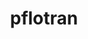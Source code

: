 ---
title: "pflotran"
layout: cache
categories: [package, develop]
meta: {"compilers": ["gcc@11.4.0", "intel-oneapi-compilers@2025.1.0", "intel-oneapi-compilers@2025.2.1"], "num_specs": 83, "num_specs_by_stack": {"e4s": 13, "e4s-oneapi": 70, "root": 83}, "oss": ["ubuntu22.04", "ubuntu24.04"], "platforms": ["linux"], "stacks": ["e4s", "e4s-oneapi", "root"], "targets": ["x86_64_v3"], "versions": ["5.0.0"]}
spec_details: [{"compiler": "gcc@11.4.0", "hash": "2ci4wxmqbydloiipejixdwazb5xerq6v", "os": "ubuntu22.04", "platform": "linux", "size": "-", "stacks": ["e4s", "root"], "target": "x86_64_v3", "variants": ["build_system=autotools", "commit=f0fe931c72c03580e489724afeb8c5451406b942", "~rxn"], "versions": ["5.0.0"]}, {"compiler": "intel-oneapi-compilers@2025.1.0", "hash": "2k5io7buwdbxagh5nzcg4eepw32igcyy", "os": "ubuntu22.04", "platform": "linux", "size": "-", "stacks": ["e4s-oneapi", "root"], "target": "x86_64_v3", "variants": ["build_system=autotools", "~rxn"], "versions": ["5.0.0"]}, {"compiler": "intel-oneapi-compilers@2025.1.0", "hash": "2p2oup3fxidkcboctmv3abvvs5ycx223", "os": "ubuntu22.04", "platform": "linux", "size": "-", "stacks": ["e4s-oneapi", "root"], "target": "x86_64_v3", "variants": ["build_system=autotools", "~rxn"], "versions": ["5.0.0"]}, {"compiler": "intel-oneapi-compilers@2025.1.0", "hash": "2qopid4juij3pawa6ug4svjtvy73emdc", "os": "ubuntu22.04", "platform": "linux", "size": "-", "stacks": ["e4s-oneapi", "root"], "target": "x86_64_v3", "variants": ["build_system=autotools", "commit=f0fe931c72c03580e489724afeb8c5451406b942", "~rxn"], "versions": ["5.0.0"]}, {"compiler": "gcc@11.4.0", "hash": "3hxoyjuhaw3dbzmaykj3mmmiwdcg7646", "os": "ubuntu22.04", "platform": "linux", "size": "-", "stacks": ["e4s", "root"], "target": "x86_64_v3", "variants": ["build_system=autotools", "commit=f0fe931c72c03580e489724afeb8c5451406b942", "~rxn"], "versions": ["5.0.0"]}, {"compiler": "intel-oneapi-compilers@2025.1.0", "hash": "42it3x545ptdvogi6slcpgyy2qgjt2z7", "os": "ubuntu22.04", "platform": "linux", "size": "-", "stacks": ["e4s-oneapi", "root"], "target": "x86_64_v3", "variants": ["build_system=autotools", "~rxn"], "versions": ["5.0.0"]}, {"compiler": "intel-oneapi-compilers@2025.2.1", "hash": "4as3heay3lqamlf3d33zzdm2aoizvqp3", "os": "ubuntu24.04", "platform": "linux", "size": "-", "stacks": ["e4s-oneapi", "root"], "target": "x86_64_v3", "variants": ["build_system=autotools", "commit=f0fe931c72c03580e489724afeb8c5451406b942", "~rxn"], "versions": ["5.0.0"]}, {"compiler": "intel-oneapi-compilers@2025.1.0", "hash": "4g7y23hrtyg3ctilq3ompwe3qeuy4ogz", "os": "ubuntu22.04", "platform": "linux", "size": "-", "stacks": ["e4s-oneapi", "root"], "target": "x86_64_v3", "variants": ["build_system=autotools", "commit=f0fe931c72c03580e489724afeb8c5451406b942", "~rxn"], "versions": ["5.0.0"]}, {"compiler": "intel-oneapi-compilers@2025.1.0", "hash": "4hndyn7uyqxfbauzf3hywvco5xv7nnws", "os": "ubuntu22.04", "platform": "linux", "size": "-", "stacks": ["e4s-oneapi", "root"], "target": "x86_64_v3", "variants": ["build_system=autotools", "~rxn"], "versions": ["5.0.0"]}, {"compiler": "intel-oneapi-compilers@2025.1.0", "hash": "4tunesf2g6bsbxnxrrpwczwnpordkwkx", "os": "ubuntu22.04", "platform": "linux", "size": "-", "stacks": ["e4s-oneapi", "root"], "target": "x86_64_v3", "variants": ["build_system=autotools", "commit=f0fe931c72c03580e489724afeb8c5451406b942", "~rxn"], "versions": ["5.0.0"]}, {"compiler": "intel-oneapi-compilers@2025.1.0", "hash": "5tmy7nrjiklqvoydlknim2ddlg2vt3rj", "os": "ubuntu22.04", "platform": "linux", "size": "-", "stacks": ["e4s-oneapi", "root"], "target": "x86_64_v3", "variants": ["build_system=autotools", "commit=f0fe931c72c03580e489724afeb8c5451406b942", "~rxn"], "versions": ["5.0.0"]}, {"compiler": "intel-oneapi-compilers@2025.1.0", "hash": "74y6zv3mdm6xcjh5quyxe6ikfj4igwpv", "os": "ubuntu22.04", "platform": "linux", "size": "-", "stacks": ["e4s-oneapi", "root"], "target": "x86_64_v3", "variants": ["build_system=autotools", "commit=f0fe931c72c03580e489724afeb8c5451406b942", "~rxn"], "versions": ["5.0.0"]}, {"compiler": "gcc@11.4.0", "hash": "75kfbe5rhxcmqdcmso6u5kuw2fhieyzl", "os": "ubuntu22.04", "platform": "linux", "size": "-", "stacks": ["e4s", "root"], "target": "x86_64_v3", "variants": ["build_system=autotools", "commit=f0fe931c72c03580e489724afeb8c5451406b942", "~rxn"], "versions": ["5.0.0"]}, {"compiler": "intel-oneapi-compilers@2025.1.0", "hash": "76bll3f37j2y7duknf5c2mfehc7x46cu", "os": "ubuntu22.04", "platform": "linux", "size": "-", "stacks": ["e4s-oneapi", "root"], "target": "x86_64_v3", "variants": ["build_system=autotools", "commit=f0fe931c72c03580e489724afeb8c5451406b942", "~rxn"], "versions": ["5.0.0"]}, {"compiler": "intel-oneapi-compilers@2025.1.0", "hash": "7bxasxucauouceroaw4tk5ss6rpe6txm", "os": "ubuntu22.04", "platform": "linux", "size": "-", "stacks": ["e4s-oneapi", "root"], "target": "x86_64_v3", "variants": ["build_system=autotools", "commit=f0fe931c72c03580e489724afeb8c5451406b942", "~rxn"], "versions": ["5.0.0"]}, {"compiler": "gcc@11.4.0", "hash": "7dg6eppyihrqr5metpoqjrcetkdfsvvf", "os": "ubuntu22.04", "platform": "linux", "size": "-", "stacks": ["e4s", "root"], "target": "x86_64_v3", "variants": ["build_system=autotools", "commit=f0fe931c72c03580e489724afeb8c5451406b942", "~rxn"], "versions": ["5.0.0"]}, {"compiler": "intel-oneapi-compilers@2025.1.0", "hash": "a2sh22ujh5cglawmmvn2fgprhdv4ttjy", "os": "ubuntu22.04", "platform": "linux", "size": "-", "stacks": ["e4s-oneapi", "root"], "target": "x86_64_v3", "variants": ["build_system=autotools", "~rxn"], "versions": ["5.0.0"]}, {"compiler": "intel-oneapi-compilers@2025.1.0", "hash": "agy2dqcdwsbutaaqhtkcjqvglrlxu6rx", "os": "ubuntu22.04", "platform": "linux", "size": "-", "stacks": ["e4s-oneapi", "root"], "target": "x86_64_v3", "variants": ["build_system=autotools", "commit=f0fe931c72c03580e489724afeb8c5451406b942", "~rxn"], "versions": ["5.0.0"]}, {"compiler": "intel-oneapi-compilers@2025.1.0", "hash": "b4hqid2lzvjfsn6zqlqkyar7z5zbb7ls", "os": "ubuntu22.04", "platform": "linux", "size": "-", "stacks": ["e4s-oneapi", "root"], "target": "x86_64_v3", "variants": ["build_system=autotools", "commit=f0fe931c72c03580e489724afeb8c5451406b942", "~rxn"], "versions": ["5.0.0"]}, {"compiler": "intel-oneapi-compilers@2025.1.0", "hash": "b6s2wg5k4t3srvlhel26n6g5jbs46civ", "os": "ubuntu22.04", "platform": "linux", "size": "-", "stacks": ["e4s-oneapi", "root"], "target": "x86_64_v3", "variants": ["build_system=autotools", "~rxn"], "versions": ["5.0.0"]}, {"compiler": "intel-oneapi-compilers@2025.1.0", "hash": "bfncr6lfic2b4pwhlxulhhr525rkypd2", "os": "ubuntu22.04", "platform": "linux", "size": "-", "stacks": ["e4s-oneapi", "root"], "target": "x86_64_v3", "variants": ["build_system=autotools", "commit=f0fe931c72c03580e489724afeb8c5451406b942", "~rxn"], "versions": ["5.0.0"]}, {"compiler": "intel-oneapi-compilers@2025.1.0", "hash": "dh66tkkxanx54znrwh3vp3ls37ru3ozh", "os": "ubuntu22.04", "platform": "linux", "size": "-", "stacks": ["e4s-oneapi", "root"], "target": "x86_64_v3", "variants": ["build_system=autotools", "~rxn"], "versions": ["5.0.0"]}, {"compiler": "intel-oneapi-compilers@2025.1.0", "hash": "dz6dg5pihbb25uybe2zh5kymnj2fcswc", "os": "ubuntu22.04", "platform": "linux", "size": "-", "stacks": ["e4s-oneapi", "root"], "target": "x86_64_v3", "variants": ["build_system=autotools", "commit=f0fe931c72c03580e489724afeb8c5451406b942", "~rxn"], "versions": ["5.0.0"]}, {"compiler": "intel-oneapi-compilers@2025.1.0", "hash": "e426ayov6fr4t6tt2lpeeajakwndvsa6", "os": "ubuntu22.04", "platform": "linux", "size": "-", "stacks": ["e4s-oneapi", "root"], "target": "x86_64_v3", "variants": ["build_system=autotools", "commit=f0fe931c72c03580e489724afeb8c5451406b942", "~rxn"], "versions": ["5.0.0"]}, {"compiler": "gcc@11.4.0", "hash": "e6mxtq2p3oi3l5b3buct43keewoqiaeq", "os": "ubuntu22.04", "platform": "linux", "size": "-", "stacks": ["e4s", "root"], "target": "x86_64_v3", "variants": ["build_system=autotools", "commit=f0fe931c72c03580e489724afeb8c5451406b942", "~rxn"], "versions": ["5.0.0"]}, {"compiler": "intel-oneapi-compilers@2025.1.0", "hash": "ebukzws3sef2u2bq6sz6s53ogful5i5f", "os": "ubuntu22.04", "platform": "linux", "size": "-", "stacks": ["e4s-oneapi", "root"], "target": "x86_64_v3", "variants": ["build_system=autotools", "commit=f0fe931c72c03580e489724afeb8c5451406b942", "~rxn"], "versions": ["5.0.0"]}, {"compiler": "intel-oneapi-compilers@2025.1.0", "hash": "ecidx7yls2url5wuphilxhynzg4keojx", "os": "ubuntu22.04", "platform": "linux", "size": "-", "stacks": ["e4s-oneapi", "root"], "target": "x86_64_v3", "variants": ["build_system=autotools", "~rxn"], "versions": ["5.0.0"]}, {"compiler": "intel-oneapi-compilers@2025.1.0", "hash": "edozllrwrt6jufn7akvmnsgl6464yhh4", "os": "ubuntu22.04", "platform": "linux", "size": "-", "stacks": ["e4s-oneapi", "root"], "target": "x86_64_v3", "variants": ["build_system=autotools", "commit=f0fe931c72c03580e489724afeb8c5451406b942", "~rxn"], "versions": ["5.0.0"]}, {"compiler": "intel-oneapi-compilers@2025.1.0", "hash": "ft7xpdj7jcviyc7bmh3drj4k4fhwrjjq", "os": "ubuntu22.04", "platform": "linux", "size": "-", "stacks": ["e4s-oneapi", "root"], "target": "x86_64_v3", "variants": ["build_system=autotools", "commit=f0fe931c72c03580e489724afeb8c5451406b942", "~rxn"], "versions": ["5.0.0"]}, {"compiler": "intel-oneapi-compilers@2025.1.0", "hash": "fvz7ulorqhs5lpiwfhclawiuf5xvt2o5", "os": "ubuntu22.04", "platform": "linux", "size": "-", "stacks": ["e4s-oneapi", "root"], "target": "x86_64_v3", "variants": ["build_system=autotools", "commit=f0fe931c72c03580e489724afeb8c5451406b942", "~rxn"], "versions": ["5.0.0"]}, {"compiler": "intel-oneapi-compilers@2025.1.0", "hash": "gfn7k5bqehsgbmcqwxlc6lyk75yo44av", "os": "ubuntu22.04", "platform": "linux", "size": "-", "stacks": ["e4s-oneapi", "root"], "target": "x86_64_v3", "variants": ["build_system=autotools", "~rxn"], "versions": ["5.0.0"]}, {"compiler": "gcc@11.4.0", "hash": "ggq6amctznha3wx2kxzbburf2oquibal", "os": "ubuntu22.04", "platform": "linux", "size": "-", "stacks": ["e4s", "root"], "target": "x86_64_v3", "variants": ["build_system=autotools", "commit=f0fe931c72c03580e489724afeb8c5451406b942", "~rxn"], "versions": ["5.0.0"]}, {"compiler": "intel-oneapi-compilers@2025.1.0", "hash": "gwg3lyoan2ckdupzdgxtru35rxko76vq", "os": "ubuntu22.04", "platform": "linux", "size": "-", "stacks": ["e4s-oneapi", "root"], "target": "x86_64_v3", "variants": ["build_system=autotools", "commit=f0fe931c72c03580e489724afeb8c5451406b942", "~rxn"], "versions": ["5.0.0"]}, {"compiler": "gcc@11.4.0", "hash": "hhive3z7arfepf3pgfuh245gc5ia4cdq", "os": "ubuntu22.04", "platform": "linux", "size": "-", "stacks": ["e4s", "root"], "target": "x86_64_v3", "variants": ["build_system=autotools", "commit=f0fe931c72c03580e489724afeb8c5451406b942", "~rxn"], "versions": ["5.0.0"]}, {"compiler": "intel-oneapi-compilers@2025.1.0", "hash": "iag5yqsa3cmqv5j2sv3y5kpvzag72axn", "os": "ubuntu22.04", "platform": "linux", "size": "-", "stacks": ["e4s-oneapi", "root"], "target": "x86_64_v3", "variants": ["build_system=autotools", "commit=f0fe931c72c03580e489724afeb8c5451406b942", "~rxn"], "versions": ["5.0.0"]}, {"compiler": "intel-oneapi-compilers@2025.1.0", "hash": "icrb5ujfan5gd5orrkrfpkdxt5ql7miu", "os": "ubuntu22.04", "platform": "linux", "size": "-", "stacks": ["e4s-oneapi", "root"], "target": "x86_64_v3", "variants": ["build_system=autotools", "~rxn"], "versions": ["5.0.0"]}, {"compiler": "intel-oneapi-compilers@2025.1.0", "hash": "ikj7krfhlky7gbf2ilhrtugs7jw2cwlu", "os": "ubuntu22.04", "platform": "linux", "size": "-", "stacks": ["e4s-oneapi", "root"], "target": "x86_64_v3", "variants": ["build_system=autotools", "~rxn"], "versions": ["5.0.0"]}, {"compiler": "intel-oneapi-compilers@2025.1.0", "hash": "iqejycxwt4p7k6ctxttxks2nomfxxk4c", "os": "ubuntu22.04", "platform": "linux", "size": "-", "stacks": ["e4s-oneapi", "root"], "target": "x86_64_v3", "variants": ["build_system=autotools", "commit=f0fe931c72c03580e489724afeb8c5451406b942", "~rxn"], "versions": ["5.0.0"]}, {"compiler": "intel-oneapi-compilers@2025.1.0", "hash": "jf6eq3wwlftrdjuc4dswzfadc7yxbpfe", "os": "ubuntu22.04", "platform": "linux", "size": "-", "stacks": ["e4s-oneapi", "root"], "target": "x86_64_v3", "variants": ["build_system=autotools", "commit=f0fe931c72c03580e489724afeb8c5451406b942", "~rxn"], "versions": ["5.0.0"]}, {"compiler": "intel-oneapi-compilers@2025.1.0", "hash": "jhgd5aobymi3gcpxlie33ulugarlaz6f", "os": "ubuntu22.04", "platform": "linux", "size": "-", "stacks": ["e4s-oneapi", "root"], "target": "x86_64_v3", "variants": ["build_system=autotools", "commit=f0fe931c72c03580e489724afeb8c5451406b942", "~rxn"], "versions": ["5.0.0"]}, {"compiler": "intel-oneapi-compilers@2025.1.0", "hash": "jjsrhbdh3g7my4ysc5lcad36nx66n7d6", "os": "ubuntu22.04", "platform": "linux", "size": "-", "stacks": ["e4s-oneapi", "root"], "target": "x86_64_v3", "variants": ["build_system=autotools", "commit=f0fe931c72c03580e489724afeb8c5451406b942", "~rxn"], "versions": ["5.0.0"]}, {"compiler": "intel-oneapi-compilers@2025.1.0", "hash": "jw7qenfn3nrsmox4ag2yuehtkmrbjzli", "os": "ubuntu22.04", "platform": "linux", "size": "-", "stacks": ["e4s-oneapi", "root"], "target": "x86_64_v3", "variants": ["build_system=autotools", "commit=f0fe931c72c03580e489724afeb8c5451406b942", "~rxn"], "versions": ["5.0.0"]}, {"compiler": "intel-oneapi-compilers@2025.1.0", "hash": "klqzgp3bzxmjspdym7qhacu3jechhlq2", "os": "ubuntu22.04", "platform": "linux", "size": "-", "stacks": ["e4s-oneapi", "root"], "target": "x86_64_v3", "variants": ["build_system=autotools", "~rxn"], "versions": ["5.0.0"]}, {"compiler": "intel-oneapi-compilers@2025.1.0", "hash": "kqpu6v3phzq4mgk6nyzygzrgph6qqr2r", "os": "ubuntu22.04", "platform": "linux", "size": "-", "stacks": ["e4s-oneapi", "root"], "target": "x86_64_v3", "variants": ["build_system=autotools", "commit=f0fe931c72c03580e489724afeb8c5451406b942", "~rxn"], "versions": ["5.0.0"]}, {"compiler": "intel-oneapi-compilers@2025.1.0", "hash": "ksk6eiyhesupe3o3vg37ameywikgvjsx", "os": "ubuntu22.04", "platform": "linux", "size": "-", "stacks": ["e4s-oneapi", "root"], "target": "x86_64_v3", "variants": ["build_system=autotools", "commit=f0fe931c72c03580e489724afeb8c5451406b942", "~rxn"], "versions": ["5.0.0"]}, {"compiler": "intel-oneapi-compilers@2025.1.0", "hash": "l4t2dzpbtd4kyic3btoobyyrmeixpoqk", "os": "ubuntu22.04", "platform": "linux", "size": "-", "stacks": ["e4s-oneapi", "root"], "target": "x86_64_v3", "variants": ["build_system=autotools", "commit=f0fe931c72c03580e489724afeb8c5451406b942", "~rxn"], "versions": ["5.0.0"]}, {"compiler": "intel-oneapi-compilers@2025.1.0", "hash": "lqpeoxthxoft2zrayfjodzevejlh2dht", "os": "ubuntu22.04", "platform": "linux", "size": "-", "stacks": ["e4s-oneapi", "root"], "target": "x86_64_v3", "variants": ["build_system=autotools", "commit=f0fe931c72c03580e489724afeb8c5451406b942", "~rxn"], "versions": ["5.0.0"]}, {"compiler": "intel-oneapi-compilers@2025.2.1", "hash": "ludhir5ljdafgbkuhoh3w7hvgii6zep7", "os": "ubuntu24.04", "platform": "linux", "size": "-", "stacks": ["e4s-oneapi", "root"], "target": "x86_64_v3", "variants": ["build_system=autotools", "commit=f0fe931c72c03580e489724afeb8c5451406b942", "~rxn"], "versions": ["5.0.0"]}, {"compiler": "intel-oneapi-compilers@2025.1.0", "hash": "mhg7ym2dmwsuy3hh5ewrlgqc3lcwu5rj", "os": "ubuntu22.04", "platform": "linux", "size": "-", "stacks": ["e4s-oneapi", "root"], "target": "x86_64_v3", "variants": ["build_system=autotools", "commit=f0fe931c72c03580e489724afeb8c5451406b942", "~rxn"], "versions": ["5.0.0"]}, {"compiler": "intel-oneapi-compilers@2025.1.0", "hash": "mpsjfwkol652lvvqalcvn5nnyfcfgudm", "os": "ubuntu22.04", "platform": "linux", "size": "-", "stacks": ["e4s-oneapi", "root"], "target": "x86_64_v3", "variants": ["build_system=autotools", "commit=f0fe931c72c03580e489724afeb8c5451406b942", "~rxn"], "versions": ["5.0.0"]}, {"compiler": "intel-oneapi-compilers@2025.1.0", "hash": "n24epcsepd7zft5cpabqvbjvtovn443b", "os": "ubuntu22.04", "platform": "linux", "size": "-", "stacks": ["e4s-oneapi", "root"], "target": "x86_64_v3", "variants": ["build_system=autotools", "commit=f0fe931c72c03580e489724afeb8c5451406b942", "~rxn"], "versions": ["5.0.0"]}, {"compiler": "intel-oneapi-compilers@2025.1.0", "hash": "ndhl3xof5d3zknmoozn5o3arkm6ikdec", "os": "ubuntu22.04", "platform": "linux", "size": "-", "stacks": ["e4s-oneapi", "root"], "target": "x86_64_v3", "variants": ["build_system=autotools", "~rxn"], "versions": ["5.0.0"]}, {"compiler": "intel-oneapi-compilers@2025.1.0", "hash": "ndpqr4vnvae62qkyr3ueph6scik6lz2y", "os": "ubuntu22.04", "platform": "linux", "size": "-", "stacks": ["e4s-oneapi", "root"], "target": "x86_64_v3", "variants": ["build_system=autotools", "~rxn"], "versions": ["5.0.0"]}, {"compiler": "gcc@11.4.0", "hash": "nmhlz2nnfrixnlmbe33lngzj7te2gga7", "os": "ubuntu22.04", "platform": "linux", "size": "-", "stacks": ["e4s", "root"], "target": "x86_64_v3", "variants": ["build_system=autotools", "commit=f0fe931c72c03580e489724afeb8c5451406b942", "~rxn"], "versions": ["5.0.0"]}, {"compiler": "intel-oneapi-compilers@2025.1.0", "hash": "oh4ahk3m35hbadigf4fbjcx4cje5zjkt", "os": "ubuntu22.04", "platform": "linux", "size": "-", "stacks": ["e4s-oneapi", "root"], "target": "x86_64_v3", "variants": ["build_system=autotools", "commit=f0fe931c72c03580e489724afeb8c5451406b942", "~rxn"], "versions": ["5.0.0"]}, {"compiler": "intel-oneapi-compilers@2025.1.0", "hash": "orprcohccsvntgqobbrfrusshg3nx4r5", "os": "ubuntu22.04", "platform": "linux", "size": "-", "stacks": ["e4s-oneapi", "root"], "target": "x86_64_v3", "variants": ["build_system=autotools", "commit=f0fe931c72c03580e489724afeb8c5451406b942", "~rxn"], "versions": ["5.0.0"]}, {"compiler": "intel-oneapi-compilers@2025.1.0", "hash": "p4vf7l3og3z3lq3gksibslabgzpaigua", "os": "ubuntu22.04", "platform": "linux", "size": "-", "stacks": ["e4s-oneapi", "root"], "target": "x86_64_v3", "variants": ["build_system=autotools", "~rxn"], "versions": ["5.0.0"]}, {"compiler": "intel-oneapi-compilers@2025.1.0", "hash": "p76sdxel7zoi3n2y3nvcebtes5jrbvco", "os": "ubuntu22.04", "platform": "linux", "size": "-", "stacks": ["e4s-oneapi", "root"], "target": "x86_64_v3", "variants": ["build_system=autotools", "commit=f0fe931c72c03580e489724afeb8c5451406b942", "~rxn"], "versions": ["5.0.0"]}, {"compiler": "intel-oneapi-compilers@2025.1.0", "hash": "po3ssw3sfbhjn7epswuj2ms2p2xbw6gh", "os": "ubuntu22.04", "platform": "linux", "size": "-", "stacks": ["e4s-oneapi", "root"], "target": "x86_64_v3", "variants": ["build_system=autotools", "~rxn"], "versions": ["5.0.0"]}, {"compiler": "intel-oneapi-compilers@2025.1.0", "hash": "po5yadeifosjsfecum2yyb6bf4crdqne", "os": "ubuntu22.04", "platform": "linux", "size": "-", "stacks": ["e4s-oneapi", "root"], "target": "x86_64_v3", "variants": ["build_system=autotools", "commit=f0fe931c72c03580e489724afeb8c5451406b942", "~rxn"], "versions": ["5.0.0"]}, {"compiler": "gcc@11.4.0", "hash": "q45aiyzb5eq56lngccdrnwkmwgdesnct", "os": "ubuntu22.04", "platform": "linux", "size": "-", "stacks": ["e4s", "root"], "target": "x86_64_v3", "variants": ["build_system=autotools", "commit=f0fe931c72c03580e489724afeb8c5451406b942", "~rxn"], "versions": ["5.0.0"]}, {"compiler": "intel-oneapi-compilers@2025.2.1", "hash": "qjgn4hh3aautirnbjwwslcwevmamctec", "os": "ubuntu24.04", "platform": "linux", "size": "-", "stacks": ["e4s-oneapi", "root"], "target": "x86_64_v3", "variants": ["build_system=autotools", "commit=f0fe931c72c03580e489724afeb8c5451406b942", "~rxn"], "versions": ["5.0.0"]}, {"compiler": "gcc@11.4.0", "hash": "qlifm4vehiyya46oooi7fhtgw6ts6uga", "os": "ubuntu22.04", "platform": "linux", "size": "-", "stacks": ["e4s", "root"], "target": "x86_64_v3", "variants": ["build_system=autotools", "commit=f0fe931c72c03580e489724afeb8c5451406b942", "~rxn"], "versions": ["5.0.0"]}, {"compiler": "gcc@11.4.0", "hash": "r3kxi7h7vosyo3al5a6muvs4as5kzh76", "os": "ubuntu22.04", "platform": "linux", "size": "-", "stacks": ["e4s", "root"], "target": "x86_64_v3", "variants": ["build_system=autotools", "commit=f0fe931c72c03580e489724afeb8c5451406b942", "~rxn"], "versions": ["5.0.0"]}, {"compiler": "intel-oneapi-compilers@2025.1.0", "hash": "sxtwfxrwkt664glndbmt3w5bhbm7ns3p", "os": "ubuntu22.04", "platform": "linux", "size": "-", "stacks": ["e4s-oneapi", "root"], "target": "x86_64_v3", "variants": ["build_system=autotools", "~rxn"], "versions": ["5.0.0"]}, {"compiler": "intel-oneapi-compilers@2025.1.0", "hash": "sycax4ikaai66kq6dwiufvc3k7hziarj", "os": "ubuntu22.04", "platform": "linux", "size": "-", "stacks": ["e4s-oneapi", "root"], "target": "x86_64_v3", "variants": ["build_system=autotools", "commit=f0fe931c72c03580e489724afeb8c5451406b942", "~rxn"], "versions": ["5.0.0"]}, {"compiler": "intel-oneapi-compilers@2025.1.0", "hash": "th626z4z2n5ofeuo3yvsoussjzzlkl6w", "os": "ubuntu22.04", "platform": "linux", "size": "-", "stacks": ["e4s-oneapi", "root"], "target": "x86_64_v3", "variants": ["build_system=autotools", "commit=f0fe931c72c03580e489724afeb8c5451406b942", "~rxn"], "versions": ["5.0.0"]}, {"compiler": "intel-oneapi-compilers@2025.1.0", "hash": "tnlswra2rrdfbxeebkrwpceg3pht5ofx", "os": "ubuntu22.04", "platform": "linux", "size": "-", "stacks": ["e4s-oneapi", "root"], "target": "x86_64_v3", "variants": ["build_system=autotools", "~rxn"], "versions": ["5.0.0"]}, {"compiler": "intel-oneapi-compilers@2025.1.0", "hash": "vcezxuzxvb4nobiqwye3xflhdhxlxukv", "os": "ubuntu22.04", "platform": "linux", "size": "-", "stacks": ["e4s-oneapi", "root"], "target": "x86_64_v3", "variants": ["build_system=autotools", "~rxn"], "versions": ["5.0.0"]}, {"compiler": "intel-oneapi-compilers@2025.1.0", "hash": "vfawwj32byrjkoscgqqqhoayudac3si6", "os": "ubuntu22.04", "platform": "linux", "size": "-", "stacks": ["e4s-oneapi", "root"], "target": "x86_64_v3", "variants": ["build_system=autotools", "commit=f0fe931c72c03580e489724afeb8c5451406b942", "~rxn"], "versions": ["5.0.0"]}, {"compiler": "intel-oneapi-compilers@2025.1.0", "hash": "vw24xpqb3q2rayv3fuum7vo4y3zptt2k", "os": "ubuntu22.04", "platform": "linux", "size": "-", "stacks": ["e4s-oneapi", "root"], "target": "x86_64_v3", "variants": ["build_system=autotools", "commit=f0fe931c72c03580e489724afeb8c5451406b942", "~rxn"], "versions": ["5.0.0"]}, {"compiler": "intel-oneapi-compilers@2025.1.0", "hash": "vy6g57wkmrgenrxxaso7k7du64dtvbc5", "os": "ubuntu22.04", "platform": "linux", "size": "-", "stacks": ["e4s-oneapi", "root"], "target": "x86_64_v3", "variants": ["build_system=autotools", "commit=f0fe931c72c03580e489724afeb8c5451406b942", "~rxn"], "versions": ["5.0.0"]}, {"compiler": "intel-oneapi-compilers@2025.1.0", "hash": "wwrx5d5j7rd3tcbc2hlvs64tbof36j62", "os": "ubuntu22.04", "platform": "linux", "size": "-", "stacks": ["e4s-oneapi", "root"], "target": "x86_64_v3", "variants": ["build_system=autotools", "~rxn"], "versions": ["5.0.0"]}, {"compiler": "intel-oneapi-compilers@2025.1.0", "hash": "wxq3zbwz6xepidsitumxtg65ohygqbuk", "os": "ubuntu22.04", "platform": "linux", "size": "-", "stacks": ["e4s-oneapi", "root"], "target": "x86_64_v3", "variants": ["build_system=autotools", "commit=f0fe931c72c03580e489724afeb8c5451406b942", "~rxn"], "versions": ["5.0.0"]}, {"compiler": "intel-oneapi-compilers@2025.1.0", "hash": "x7sn7ylh6hfysaiv2qsvsxnbcax2bckr", "os": "ubuntu22.04", "platform": "linux", "size": "-", "stacks": ["e4s-oneapi", "root"], "target": "x86_64_v3", "variants": ["build_system=autotools", "~rxn"], "versions": ["5.0.0"]}, {"compiler": "intel-oneapi-compilers@2025.1.0", "hash": "xbkgvj2b3lkk3cstzoxzs23yjqyfqaut", "os": "ubuntu22.04", "platform": "linux", "size": "-", "stacks": ["e4s-oneapi", "root"], "target": "x86_64_v3", "variants": ["build_system=autotools", "~rxn"], "versions": ["5.0.0"]}, {"compiler": "intel-oneapi-compilers@2025.1.0", "hash": "xe564jq2fit6ah5myqakl4bvs2bm2zpb", "os": "ubuntu22.04", "platform": "linux", "size": "-", "stacks": ["e4s-oneapi", "root"], "target": "x86_64_v3", "variants": ["build_system=autotools", "~rxn"], "versions": ["5.0.0"]}, {"compiler": "intel-oneapi-compilers@2025.1.0", "hash": "xvjdgx3qfyba3ah2smtw64xnlxfzgbli", "os": "ubuntu22.04", "platform": "linux", "size": "-", "stacks": ["e4s-oneapi", "root"], "target": "x86_64_v3", "variants": ["build_system=autotools", "commit=f0fe931c72c03580e489724afeb8c5451406b942", "~rxn"], "versions": ["5.0.0"]}, {"compiler": "gcc@11.4.0", "hash": "y7rj2ldcvfhmabyj65kpufa4cytbkxd2", "os": "ubuntu22.04", "platform": "linux", "size": "-", "stacks": ["e4s", "root"], "target": "x86_64_v3", "variants": ["build_system=autotools", "commit=f0fe931c72c03580e489724afeb8c5451406b942", "~rxn"], "versions": ["5.0.0"]}, {"compiler": "intel-oneapi-compilers@2025.1.0", "hash": "yesoqnjpervytel53jwjkepg6ww36le4", "os": "ubuntu22.04", "platform": "linux", "size": "-", "stacks": ["e4s-oneapi", "root"], "target": "x86_64_v3", "variants": ["build_system=autotools", "commit=f0fe931c72c03580e489724afeb8c5451406b942", "~rxn"], "versions": ["5.0.0"]}, {"compiler": "gcc@11.4.0", "hash": "yze66gpvaybjkhdeiel2wcd7i7s37dnq", "os": "ubuntu22.04", "platform": "linux", "size": "-", "stacks": ["e4s", "root"], "target": "x86_64_v3", "variants": ["build_system=autotools", "commit=f0fe931c72c03580e489724afeb8c5451406b942", "~rxn"], "versions": ["5.0.0"]}, {"compiler": "intel-oneapi-compilers@2025.1.0", "hash": "zdqhvmbxpkrkruhs7jiigywrhizeyxdo", "os": "ubuntu22.04", "platform": "linux", "size": "-", "stacks": ["e4s-oneapi", "root"], "target": "x86_64_v3", "variants": ["build_system=autotools", "commit=f0fe931c72c03580e489724afeb8c5451406b942", "~rxn"], "versions": ["5.0.0"]}, {"compiler": "intel-oneapi-compilers@2025.1.0", "hash": "zj7rvnuvxgmjuoyr6wwtd455hlxyiho4", "os": "ubuntu22.04", "platform": "linux", "size": "-", "stacks": ["e4s-oneapi", "root"], "target": "x86_64_v3", "variants": ["build_system=autotools", "commit=f0fe931c72c03580e489724afeb8c5451406b942", "~rxn"], "versions": ["5.0.0"]}]
---